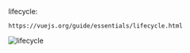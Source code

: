 lifecycle:

```https://vuejs.org/guide/essentials/lifecycle.html```

![lifecycle](https://vuejs.org/assets/lifecycle.16e4c08e.png)